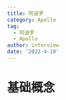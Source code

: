 ```yaml
---
title: 阿波罗
category: Apollo
tag:
  - 阿波罗
  - Apollo
author: interview
date: '2022-4-10'
---
```


# 基础概念
